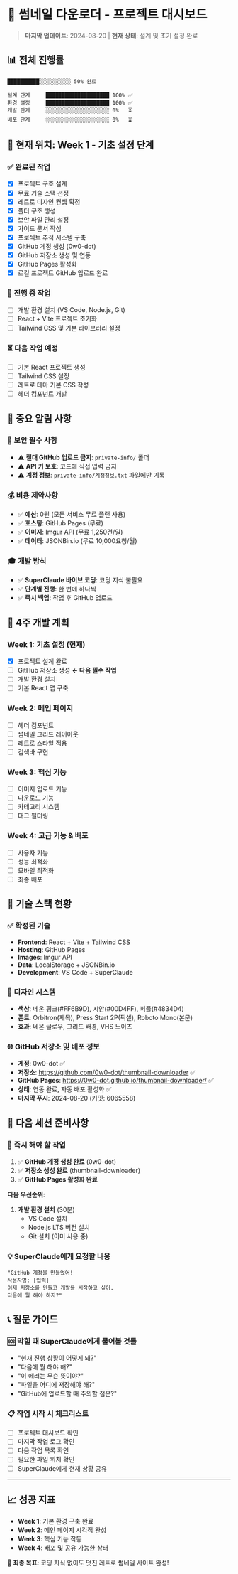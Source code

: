 # 🎯 썸네일 다운로더 - 프로젝트 대시보드

> **마지막 업데이트**: 2024-08-20 | **현재 상태**: 설계 및 초기 설정 완료

## 📊 전체 진행률

```
██████████░░░░░░░░░░ 50% 완료

설계 단계     ████████████████████ 100% ✅
환경 설정     ████████████████████ 100% ✅
개발 단계     ░░░░░░░░░░░░░░░░░░░░ 0%   ⏳
배포 단계     ░░░░░░░░░░░░░░░░░░░░ 0%   ⏳
```

## 🎯 현재 위치: Week 1 - 기초 설정 단계

### ✅ 완료된 작업
- [x] 프로젝트 구조 설계
- [x] 무료 기술 스택 선정
- [x] 레트로 디자인 컨셉 확정
- [x] 폴더 구조 생성
- [x] 보안 파일 관리 설정
- [x] 가이드 문서 작성
- [x] 프로젝트 추적 시스템 구축
- [x] GitHub 계정 생성 (0w0-dot)
- [x] GitHub 저장소 생성 및 연동
- [x] GitHub Pages 활성화
- [x] 로컬 프로젝트 GitHub 업로드 완료

### 🔄 진행 중 작업
- [ ] 개발 환경 설치 (VS Code, Node.js, Git)
- [ ] React + Vite 프로젝트 초기화
- [ ] Tailwind CSS 및 기본 라이브러리 설정

### ⏳ 다음 작업 예정
- [ ] 기본 React 프로젝트 생성
- [ ] Tailwind CSS 설정
- [ ] 레트로 테마 기본 CSS 작성
- [ ] 헤더 컴포넌트 개발

## 🚨 중요 알림 사항

### 🔐 보안 필수 사항
- ⚠️ **절대 GitHub 업로드 금지**: `private-info/` 폴더
- ⚠️ **API 키 보호**: 코드에 직접 입력 금지
- ⚠️ **계정 정보**: `private-info/계정정보.txt` 파일에만 기록

### 💰 비용 제약사항
- ✅ **예산**: 0원 (모든 서비스 무료 플랜 사용)
- ✅ **호스팅**: GitHub Pages (무료)
- ✅ **이미지**: Imgur API (무료 1,250건/일)
- ✅ **데이터**: JSONBin.io (무료 10,000요청/월)

### 🎓 개발 방식
- ✅ **SuperClaude 바이브 코딩**: 코딩 지식 불필요
- ✅ **단계별 진행**: 한 번에 하나씩
- ✅ **즉시 백업**: 작업 후 GitHub 업로드

## 📅 4주 개발 계획

### Week 1: 기초 설정 (현재)
- [x] 프로젝트 설계 완료
- [ ] GitHub 저장소 생성 **← 다음 필수 작업**
- [ ] 개발 환경 설치
- [ ] 기본 React 앱 구축

### Week 2: 메인 페이지
- [ ] 헤더 컴포넌트
- [ ] 썸네일 그리드 레이아웃
- [ ] 레트로 스타일 적용
- [ ] 검색바 구현

### Week 3: 핵심 기능
- [ ] 이미지 업로드 기능
- [ ] 다운로드 기능
- [ ] 카테고리 시스템
- [ ] 태그 필터링

### Week 4: 고급 기능 & 배포
- [ ] 사용자 기능
- [ ] 성능 최적화
- [ ] 모바일 최적화
- [ ] 최종 배포

## 🎪 기술 스택 현황

### ✅ 확정된 기술
- **Frontend**: React + Vite + Tailwind CSS
- **Hosting**: GitHub Pages
- **Images**: Imgur API
- **Data**: LocalStorage + JSONBin.io
- **Development**: VS Code + SuperClaude

### 🎨 디자인 시스템
- **색상**: 네온 핑크(#FF6B9D), 시안(#00D4FF), 퍼플(#4834D4)
- **폰트**: Orbitron(제목), Press Start 2P(픽셀), Roboto Mono(본문)
- **효과**: 네온 글로우, 그리드 배경, VHS 노이즈

### 🌐 GitHub 저장소 및 배포 정보
- **계정**: 0w0-dot ✅
- **저장소**: https://github.com/0w0-dot/thumbnail-downloader ✅
- **GitHub Pages**: https://0w0-dot.github.io/thumbnail-downloader/ ✅  
- **상태**: 연동 완료, 자동 배포 활성화 ✅
- **마지막 푸시**: 2024-08-20 (커밋: 6065558)

## 🚀 다음 세션 준비사항

### 🎯 즉시 해야 할 작업
1. ✅ **GitHub 계정 생성 완료** (0w0-dot)
2. ✅ **저장소 생성 완료** (thumbnail-downloader)
3. ✅ **GitHub Pages 활성화 완료**

**다음 우선순위:**
1. **개발 환경 설치** (30분)
   - VS Code 설치
   - Node.js LTS 버전 설치
   - Git 설치 (이미 사용 중)

### 💡 SuperClaude에게 요청할 내용
```
"GitHub 계정을 만들었어! 
사용자명: [입력]
이제 저장소를 만들고 개발을 시작하고 싶어.
다음에 뭘 해야 하지?"
```

## 📞 질문 가이드

### 🆘 막힐 때 SuperClaude에게 물어볼 것들
- "현재 진행 상황이 어떻게 돼?"
- "다음에 뭘 해야 해?"
- "이 에러는 무슨 뜻이야?"
- "파일을 어디에 저장해야 해?"
- "GitHub에 업로드할 때 주의할 점은?"

### 📋 작업 시작 시 체크리스트
- [ ] 프로젝트 대시보드 확인
- [ ] 마지막 작업 로그 확인
- [ ] 다음 작업 목록 확인
- [ ] 필요한 파일 위치 확인
- [ ] SuperClaude에게 현재 상황 공유

---

## 📈 성공 지표

- **Week 1**: 기본 환경 구축 완료
- **Week 2**: 메인 페이지 시각적 완성
- **Week 3**: 핵심 기능 작동
- **Week 4**: 배포 및 공유 가능한 상태

**🎯 최종 목표**: 코딩 지식 없이도 멋진 레트로 썸네일 사이트 완성!